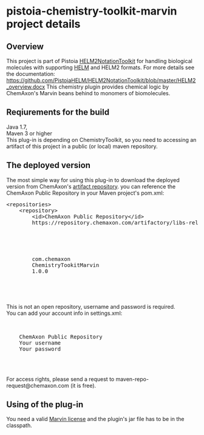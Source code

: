 # pistoia-chemistry-toolkit-marvin project details

## Overview
This project is part of Pistoia <a href="https://github.com/PistoiaHELM/HELM2NotationToolkit">HELM2NotationToolkit</a> 
for handling biological molecules with supporting <a href="http://www.pistoiaalliance.org/projects/hierarchical-editing-language-for-macromolecules-helm/">HELM</a> 
and HELM2 formats. For more details see the documentation: https://github.com/PistoiaHELM/HELM2NotationToolkit/blob/master/HELM2_overview.docx
This chemistry plugin provides chemical logic by ChemAxon's Marvin beans behind to monomers of biomolecules.

## Reqiurements for the build
Java 1.7, <br/>
Maven 3 or higher <br/>
This plug-in is depending on ChemistryToolkit, so you need to accessing an artifact of this project in a public (or local) maven repository.

## The deployed version
The most simple way for using this plug-in to download the deployed version from ChemAxon's <a href="https://repository.chemaxon.com/artifactory/webapp/login.html?0">artifact repository</a>.
you can reference the ChemAxon Public Repository in your Maven project's pom.xml:
<pre>
&lt;repositories&gt;
    &lt;repository&gt;
        &lt;id&gt;ChemAxon Public Repository&lt;/id&gt;
        <url>https://repository.chemaxon.com/artifactory/libs-release</url>
    </repository>
</repositories>
 
<dependencies>
    <dependency>
        <groupId>com.chemaxon</groupId>
        <artifactId>ChemistryTookitMarvin</artifactId>
        <version>1.0.0</version>
    </dependency>
</dependencies>
</pre><br/>
This is not an open repository, username and password is required.<br/>
You can add your account info in settings.xml:<br/>
<pre>
<servers>
  <server>
    <id>ChemAxon Public Repository</id>
    <username>Your username</username>
    <password>Your password</password>
  </server>
</servers>
</pre>
<br/>
For access rights, please send a request to maven-repo-request@chemaxon.com (it is free).

## Using of the plug-in
You need a valid <a href="https://docs.chemaxon.com/display/docs/About+ChemAxon+Licensing+LIC">Marvin license</a> and the plugin's jar file has to be in the classpath.
